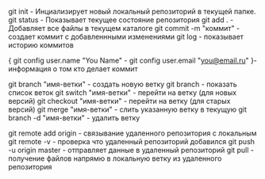 git init - Инциализирует новый локальный репозиторий в текущей папке.
git status - Показывает текущее состояние репозитория
git add . - Добавляет все файлы в текущем каталоге
git commit -m "коммит" - создает коммит с добавленнными изменениями
git log - показывает историю коммитов

{
git config user.name "You Name" - 
git config user.email "you@email.ru"
}- информация о том кто делает коммит

git branch "имя-ветки" - создать новую ветку
git branch - показать список веток
git switch "имя-ветки" - перейти на ветку (для новых версий)
git checkout "имя-ветки" - перейти на ветку (для старых версий)
git merge "имя-ветки" - слить указанную ветку в текущую
git branch -d "имя-ветки" - удалить ветку

git remote add origin <url> - связывание удаленного репозитория с локальным
git remote -v - проверка что удаленный репозиторий добавился 
git push -u origin master - отправляет данные в удаленный репозиторий
git pull - получение файлов напрямю в локальную ветку из удаленного репозитория